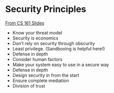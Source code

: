 # Security Principles

[From CS 161 Slides](http://www-inst.cs.berkeley.edu/~cs161/sp18/slides/1.25.Principles.pdf)

- Know your threat model
- Security is economics
- Don’t rely on security through obscurity
- Least privilege. (Sandboxing is helpful here!)
- Defense in depth
- Consider human factors
- Make your system easy to use in a secure way
- Defense in depth
- Design security in from the start
- Ensure complete mediation
- Division of trust
